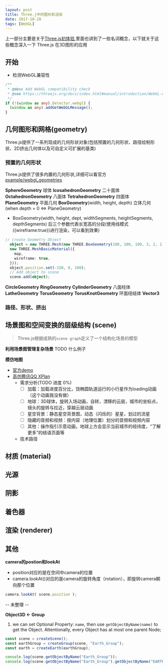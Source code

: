 ```yaml
---
layout: post
title: Three.j中的图形和渲染
date: 2017-10-20
tags: [WebGL]
---
```


上一部分主要是关于[Three.js初体验](https://segmentfault.com/a/1190000011626953),里面也讲到了一些名词概念，以下就关于这些概念深入一下 Three.js 在3D图形的应用

## 开始

- 检测WebGL兼容性
```ts
/**
 * @desc Add WebGL compatibility check
 * @see https://threejs.org/docs/index.html#manual/introduction/WebGL-compatibility-check
 */
if (!(window as any).Detector.webgl) {
  (window as any).addGetWebGLMessage();
}
```

## 几何图形和网格(geometry)

Three.js提供了一系列现成的几何形状对象(包括预置的几何形状、路径绘制形状、2D挤出几何体以及可自定义可扩展的基类)

### 预置的几何形状

Three.js提供了很多内置的几何形状,详细可以看官方[example/webgl_geometries](https://threejs.org/examples/?q=ge#webgl_geometries)

**SphereGeometry** 球体
**IcosahedronGeometry** 二十面体
**OctahedronGeometry** 八面体 
**TetrahedronGeometry** 四面体
**PlaneGeometry** 平面几何
**BoxGeometry**(width, height, depth) 立体几何 (when depth = 0 <=> PlaneGeometry)
  - BoxGeometry(width, height, dept, widthSegments, heightSegments, depthSegments) 
后三个参数代表长宽高的分段(使用线模式({wireframe:true})进行渲染，可以看到效果)
```ts
// create Geometry Object
  object = new THREE.Mesh(new THREE.BoxGeometry(100, 100, 100, 3, 2, 1),
  new THREE.MeshBasicMaterial({
    map,
    wireframe: true,
  }));
  object.position.set(-150, 0, 100);
  // Add object to scene
  scene.add(object);
```
**CircleGeometry**
**RingGeometry**
**CylinderGeometry** 八面柱体
**LatheGeometry**
**TorusGeometry**
**TorusKnotGeometry** 环面纽结体
**Vector3**

### 路径、形状、挤出



## 场景图和空间变换的层级结构 (scene)

> Three.js根据成熟的`scene graph`定义了一个结构化场景的模型

**利用场景图管理复杂场景**
TODO 什么例子

**模仿地图**

- [官方demo](https://threejs.org/examples/?q=canvas#canvas_geometry_earth)
- [高仿腾讯QQ XPlan](https://segmentfault.com/a/1190000009667320)
  - 需求分析(TODO 进度 0%)
    - [ ] 加载：加载进度百分比，饶椭圆轨道运行的小行星作为loading动画（这个动画我没有做）
    - [ ] 地球：3D球体，旋转入场动画，自转，漂移的云层，城市的坐标点，镜头的旋转与拉近，穿越云层动画
    - [ ] 星空背景：静态星空背景图，动态（闪烁的）星星，划过的流星
    - [ ] 隐藏的音频和视频：按内容（地理位置）划分的音频和视频内容
    - [ ] 其他：操作指引示意动画，地球上方会显示当前城市的经纬度，“了解更多”的结语页面等
  - 技术路径





## 材质 (material)

## 光源

## 阴影 

## 着色器

## 渲染 (renderer)


## 其他

**camera的postion和lookAt**
- position对应的是在空间中camera的位置
- camera.lookAt()对应的是camera的旋转角度（rotation），即旋转camera朝向那个位置

```ts
camera.lookAt( scene.position );
```


-- 未整理 --

**Object3D <- Group**

1. we can set Optional Property: `name`, then use `getObjectByName(name)` to get the Object. Attentionally, every Object has at most one parent Node;
```ts
const scene = createScene();
const earthGroup = createGroup(scene, "Earth_Group");
const earth = createEarth(earthGroup);

console.log(scene.getObjectByName("Earth_Group"));
console.log(scene.getObjectByName("Earth_Group").getObjectByName("EARTH"));
```